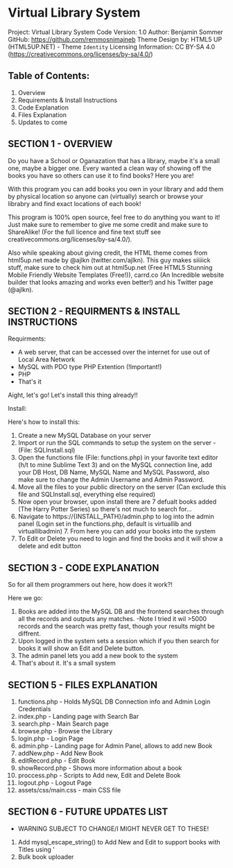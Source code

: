 # Virtual Library System

Project: Virtual Library System
Code Version: 1.0
Author: Benjamin Sommer
GitHub: https://github.com/remmosnimajneb
Theme Design by: HTML5 UP (HTML5UP.NET) - Theme `Identity`
Licensing Information: CC BY-SA 4.0 (https://creativecommons.org/licenses/by-sa/4.0/)

## Table of Contents:
1. Overview
2. Requirements & Install Instructions
3. Code Explanation
4. Files Explanation
5. Updates to come

## SECTION 1 - OVERVIEW

Do you have a School or Oganazation that has a library, maybe it's a small one, maybe a bigger one. Every wanted a clean way of showing off the books you have so others can use it to find books? Here you are!

With this program you can add books you own in your library and add them by physical location so anyone can (virtually) search or browse your librabry and find exact locations of each book!

This program is 100% open source, feel free to do anything you want to it! Just make sure to remember to give me some credit and make sure to ShareAlike! (For the full licence and fine text stuff see creativecommons.org/licenses/by-sa/4.0/).

Also while speaking about giving credit, the HTML theme comes from html5up.net made by @ajlkn (twitter.com/ajlkn). This guy makes siiiiick stuff, make sure to check him out at html5up.net (Free HTML5 Stunning Mobile Friendly Website Templates (Free!)), carrd.co (An Incredible website builder that looks amazing and works even better!) and his Twitter page (@ajlkn).


## SECTION 2 - REQUIRMENTS & INSTALL INSTRUCTIONS
	
Requirments:

- A web server, that can be accessed over the internet for use out of Local Area Network
- MySQL with PDO type PHP Extention (!Important!)
- PHP
- That's it

Aight, let's go! Let's install this thing already!!

Install: 

Here's how to install this:
1. Create a new MySQL Database on your server
2. Import or run the SQL commands to setup the system on the server - (File: SQLInstall.sql)
3. Open the functions file (File: functions.php) in your favorite text editor (h/t to mine Sublime Text 3) and on the MySQL connection line, add your DB Host, DB Name, MySQL Name and MySQL Password, also make sure to change the Admin Username and Admin Password.
4. Move all the files to your public directory on the server (Can exclude this file and SQLInstall.sql, everything else required)
5. Now open your browser, upon install there are 7 defualt books added (The Harry Potter Series) so there's not much to search for...
6. Navigate to https://{INSTALL_PATH}/admin.php to log into the admin panel (Login set in the functions.php, default is virtuallib and virtuallibadmin)
	7. From here you can add your books into the system
8. To Edit or Delete you need to login and find the books and it will show a delete and edit button

## SECTION 3 - CODE EXPLANATION

So for all them programmers out here, how does it work?!

Here we go:
1. Books are added into the MySQL DB and the frontend searches through all the records and outputs any matches.
	-Note I tried it wil >5000 records and the search was pretty fast, though your results might be diffrent.
2. Upon logged in the system sets a session which if you then search for books it will show an Edit and Delete button.
3. The admin panel lets you add a new book to the system
4. That's about it. It's a small system

## SECTION 5 - FILES EXPLANATION

1. functions.php - Holds MySQL DB Connection info and Admin Login Credentials
2. index.php - Landing page with Search Bar
3. search.php - Main Search page
4. browse.php - Browse the Library
5. login.php - Login Page
6. admin.php - Landing page for Admin Panel, allows to add new Book
7. addNew.php - Add New Book
8. editRecord.php - Edit Book
9. showRecord.php - Shows more information about a book 
10. proccess.php - Scripts to Add new, Edit and Delete Book
11. logout.php - Logout Page
12. assets/css/main.css - main CSS file

## SECTION 6 - FUTURE UPDATES LIST
	
- WARNING SUBJECT TO CHANGE/I MIGHT NEVER GET TO THESE!

1. Add mysql_escape_string() to Add New and Edit to support books with Titles using '
2. Bulk book uploader